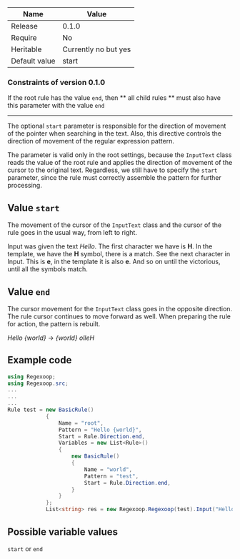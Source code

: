 | Name | Value |
|---|---|
| Release | 0.1.0 |
| Require | No |
| Heritable | Currently no but yes |
| Default value | start |

### Constraints of version 0.1.0

If the root rule has the value `end`, then ** all child rules ** must also have this parameter with the value `end`

----

The optional `start` parameter is responsible for the direction of movement of the pointer when searching in the text. Also, this directive controls the direction of movement of the regular expression pattern.

The parameter is valid only in the root settings, because the `InputText` class reads the value of the root rule and applies the direction of movement of the cursor to the original text. Regardless, we still have to specify the `start` parameter, since the rule must correctly assemble the pattern for further processing.

## Value `start`

The movement of the cursor of the `InputText` class and the cursor of the rule goes in the usual way, from left to right.

Input was given the text *Hello*. The first character we have is **H**. In the template, we have the **H** symbol, there is a match. See the next character in Input. This is **e**, in the template it is also **e**. And so on until the victorious, until all the symbols match.

## Value `end`

The cursor movement for the `InputText` class goes in the opposite direction. The rule cursor continues to move forward as well. When preparing the rule for action, the pattern is rebuilt.

*Hello {world}* -> *{world} olleH*

## Example code

```csharp
using Regexoop;
using Regexoop.src;
...
...
...
Rule test = new BasicRule()
            {
                Name = "root",
                Pattern = "Hello {world}",
                Start = Rule.Direction.end,
                Variables = new List<Rule>()
                {
                    new BasicRule()
                    {
                        Name = "world",
                        Pattern = "test",
                        Start = Rule.Direction.end,
                    }
                }
            };
            List<string> res = new Regexoop.Regexoop(test).Input("Hello test").Find();
```

## Possible variable values

`start` or `end`




